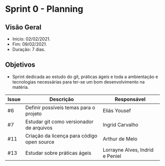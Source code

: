 # Sprint 0 - Planning

## Visão Geral 
* Inicio: 02/02/2021.
* Fim: 09/02/2021.
* Duração: 7 dias.

## Objetivos

* Sprint dedicada ao estudo do git, práticas ágeis e toda a ambientação e tecnologias necessárias para ter-se um bom desenvolvimento na matéria.


Issue | Descrição | Responsável
---|---|---
#6 | Definir possíveis temas para o projeto | Eliás Yousef
#7 |Estudar git como versionador de arquivos | Ingrid Carvalho
#11 | Criação da licença para código open source | Arthur de Melo
#13 | Estudar sobre práticas ágeis | Lorrayne Alves, Indrid e Peniel

